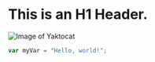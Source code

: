 # This is an H1 Header.
![Image of Yaktocat](https://octodex.github.com/images/yaktocat.png)

``` javascript
var myVar = "Hello, world!";
```

